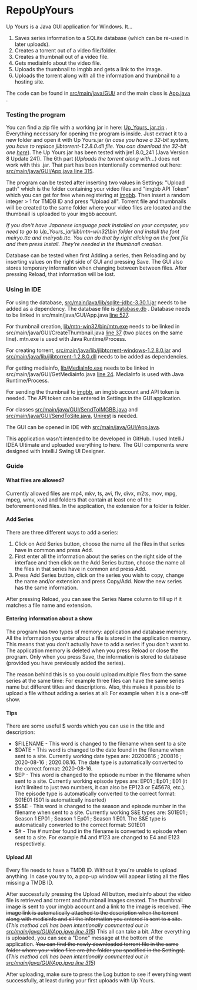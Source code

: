 # RepoUpYours

Up Yours is a Java GUI application for Windows. It...
1. Saves series information to a SQLite database (which can be re-used in later uploads).
2. Creates a torrent out of a video file/folder.
3. Creates a thumbnail out of a video file.
4. Gets mediainfo about the video file.
5. Uploads the thumbnail to imgbb and gets a link to the image.
6. Uploads the torrent along with all the information and thumbnail to a hosting site.

The code can be found in [src/main/java/GUI/](https://github.com/JaakobJ/RepoUpYours/tree/master/src/main/java/GUI) and the main class is [App.java](https://github.com/JaakobJ/RepoUpYours/blob/master/src/main/java/GUI/App.java) .

### Testing the program

You can find a zip file with a working jar in here: [Up_Yours_jar.zip](https://github.com/JaakobJ/RepoUpYours/blob/master/Up_Yours_jar.zip) . Everything necessary for opening the program is inside. Just extract it to a new folder and open it with Up Yours.jar (*in case you have a 32-bit system, you have to replace jlibtorrent-1.2.8.0.dll file. You can download the 32-bit one [here](https://mega.nz/file/RDACyAyA#VpYjSdetEcxgD0BaYXfMdzdX7k86du8TTOxjf4yrw1Y)*). The Up Yours.jar has been tested with jre1.8.0_241 (Java Version 8 Update 241). The 6th part (*Uploads the torrent along with...*) does not work with this .jar. That part has been intentionally commented out here: [src/main/java/GUI/App.java line 315](https://github.com/JaakobJ/RepoUpYours/blob/master/src/main/java/GUI/App.java#L315). 

The program can be tested after inserting two values in Settings: "Upload path" which is the folder containing your video files and "imgbb API Token" which you can get for free when registering at [imgbb](https://imgbb.com/). Then insert a random integer > 1 for TMDB ID and press "Upload all". Torrent file and thumbnails will be created to the same folder where your video files are located and the thumbnail is uploaded to your imgbb account.

*If you don't have Japanese language pack installed on your computer, you need to go to Up_Yours_jar\lib\mtn-win32\bin folder and install the font meiryo.ttc and meiryob.ttc. You can do that by right clicking on the font file and then press Install. They're needed in the thumbnail creation.*

Database can be tested when first Adding a series, then Reloading and by inserting values on the right side of GUI and pressing Save. The GUI also stores temporary information when changing between between files. After pressing Reload, that information will be lost.

### Using in IDE

For using the database, [src/main/java/lib/sqlite-jdbc-3.30.1.jar](https://github.com/JaakobJ/RepoUpYours/blob/master/src/main/java/lib/sqlite-jdbc-3.30.1.jar) needs to be added as a dependency. The database file is [database.db](https://github.com/JaakobJ/RepoUpYours/blob/master/database.db) . Database needs to be linked in src/main/java/GUI/App.java [line 527](https://github.com/JaakobJ/RepoUpYours/blob/master/src/main/java/GUI/App.java#L527). 

For thumbnail creation, [lib/mtn-win32/bin/mtn.exe](https://github.com/JaakobJ/RepoUpYours/blob/master/lib/mtn-win32/bin/mtn.exe) needs to be linked in src/main/java/GUI/CreateThumbnail.java [line 37](https://github.com/JaakobJ/RepoUpYours/blob/master/src/main/java/GUI/CreateThumbnail.java#L37) (two places on the same line). mtn.exe is used with Java Runtime/Process.

For creating torrent, [src/main/java/lib/jlibtorrent-windows-1.2.8.0.jar](https://github.com/JaakobJ/RepoUpYours/blob/master/src/main/java/lib/jlibtorrent-windows-1.2.8.0.jar) and [src/main/java/lib/jlibtorrent-1.2.8.0.dll](https://github.com/JaakobJ/RepoUpYours/blob/master/src/main/java/lib/jlibtorrent-1.2.8.0.dll) needs to be added as dependencies.

For getting mediainfo, [lib/MediaInfo.exe](https://github.com/JaakobJ/RepoUpYours/blob/master/lib/MediaInfo.exe) needs to be linked in src/main/java/GUI/GetMediainfo.java [line 24](https://github.com/JaakobJ/RepoUpYours/blob/master/src/main/java/GUI/GetMediainfo.java#L24). MediaInfo is used with Java Runtime/Process.

For sending the thumbnail to [imgbb](https://imgbb.com/), an imgbb account and API token is needed. The API token can be entered in Settings in the GUI application.

For classes [src/main/java/GUI/SendToIMGBB.java](https://github.com/JaakobJ/RepoUpYours/blob/master/src/main/java/GUI/SendToIMGBB.java) and [src/main/java/GUI/SendToSite.java](https://github.com/JaakobJ/RepoUpYours/blob/master/src/main/java/GUI/SendToSite.java), [Unirest](http://kong.github.io/unirest-java/) is needed.

The GUI can be opened in IDE with [src/main/java/GUI/App.java](https://github.com/JaakobJ/RepoUpYours/blob/master/src/main/java/GUI/App.java). 

This application wasn't intended to be developed in GitHub. I used IntelliJ IDEA Ultimate and uploaded everything to here. The GUI components were designed with IntelliJ Swing UI Designer.

### Guide
#### What files are allowed?
Currently allowed files are mp4, mkv, ts, avi, flv, divx, m2ts, mov, mpg, mpeg, wmv, xvid and folders that contain at least one of the beforementioned files. In the application, the extension for a folder is folder.

#### Add Series
There are three different ways to add a series:
1. Click on Add Series button, choose the name all the files in that series have in common and press Add.
2. First enter all the information about the series on the right side of the interface and then click on the Add Series button, choose the name all the files in that series have in common and press Add.
3. Press Add Series button, click on the series you wish to copy, change the name and/or extension and press Copy/Add. Now the new series has the same information.

After pressing Reload, you can see the Series Name column to fill up if it matches a file name and extension.

#### Entering information about a show
The program has two types of memory: application and database memory. All the information you enter about a file is stored in the application memory. This means that you don't actually have to add a series if you don't want to. The application memory is deleted when you press Reload or close the program. Only when you press Save, the information is stored to database (provided you have previously added the series).

The reason behind this is so you could upload multiple files from the same series at the same time: For example three files can have the same series name but different titles and descriptions. Also, this makes it possible to upload a file without adding a series at all: For example when it is a one-off show.

#### Tips
There are some useful $ words which you can use in the title and description:
- $FILENAME - This word is changed to the filename when sent to a site
- $DATE - This word is changed to the date found in the filename when sent to a site. Currently working date types are: 20200816 ; 200816 ; 2020-08-16 ; 2020.08.16. The date type is automatically converted to the correct format: 2020-08-16.
- $EP - This word is changed to the episode number in the filename when sent to a site. Currently working episode types are: EP01 ; Ep01 ; E01 (it isn't limited to just two numbers, it can also be EP123 or E45678, etc.). The episode type is automatically converted to the correct format: S01E01 (S01 is automatically inserted)
- $S&E - This word is changed to the season and episode number in the filename when sent to a site. Currently working S&E types are: S01E01 ; Season 1 EP01 ; Season 1 Ep01 ; Season 1 E01. The S&E type is automatically converted to the correct format: S01E01
- $# - The # number found in the filename is converted to episode when sent to a site. For example #4 and #123 are changed to E4 and E123 respectively.

#### Upload All
Every file needs to have a TMDB ID. Without it you're unable to upload anything. In case you try to, a pop-up window will appear listing all the files missing a TMDB ID.

After successfully pressing the Upload All button, mediainfo about the video file is retrieved and torrent and thumbnail images created. The thumbnail image is sent to your imgbb account and a link to the image is received. ~~The image link is automatically attached to the description when the torrent along with mediainfo and all the information you entered is sent to a site.~~ (*This method call has been intentionally commented out in [src/main/java/GUI/App.java line 315](https://github.com/JaakobJ/RepoUpYours/blob/master/src/main/java/GUI/App.java#L315)*) This all can take a bit. After everything is uploaded, you can see a "Done" message at the bottom of the application. ~~You can find the newly downloaded torrent file in the same folder where your video files are (the folder you specified in the Settings).~~ (*This method call has been intentionally commented out in [src/main/java/GUI/App.java line 315](https://github.com/JaakobJ/RepoUpYours/blob/master/src/main/java/GUI/App.java#L315)*)

After uploading, make sure to press the Log button to see if everything went successfully, at least during your first uploads with Up Yours.
